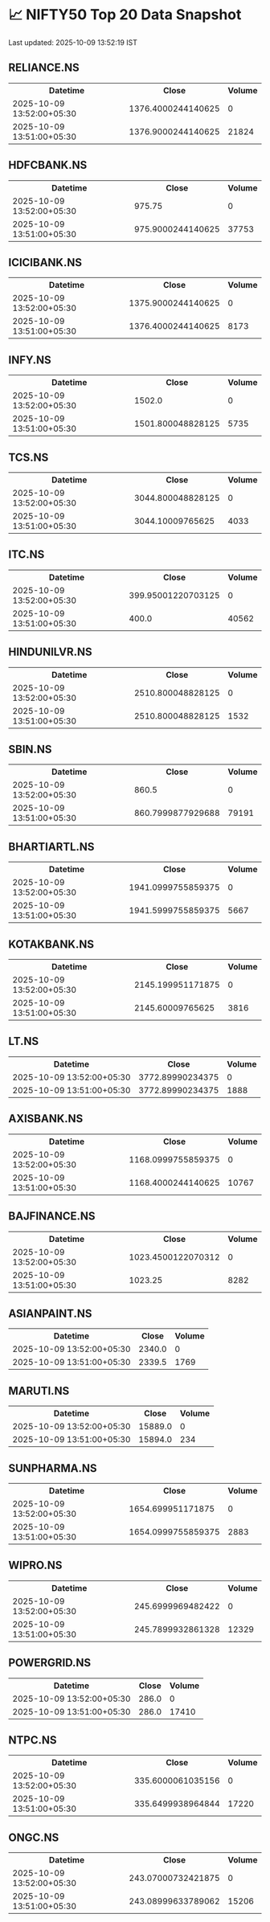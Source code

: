 # 📈 NIFTY50 Top 20 Data Snapshot

Last updated: 2025-10-09 13:52:19 IST

## RELIANCE.NS

<table>
  <tr><th>Datetime</th><th>Close</th><th>Volume</th></tr>
  <tr><td>2025-10-09 13:52:00+05:30</td><td>1376.4000244140625</td><td>0</td></tr>
  <tr><td>2025-10-09 13:51:00+05:30</td><td>1376.9000244140625</td><td>21824</td></tr>
</table>

## HDFCBANK.NS

<table>
  <tr><th>Datetime</th><th>Close</th><th>Volume</th></tr>
  <tr><td>2025-10-09 13:52:00+05:30</td><td>975.75</td><td>0</td></tr>
  <tr><td>2025-10-09 13:51:00+05:30</td><td>975.9000244140625</td><td>37753</td></tr>
</table>

## ICICIBANK.NS

<table>
  <tr><th>Datetime</th><th>Close</th><th>Volume</th></tr>
  <tr><td>2025-10-09 13:52:00+05:30</td><td>1375.9000244140625</td><td>0</td></tr>
  <tr><td>2025-10-09 13:51:00+05:30</td><td>1376.4000244140625</td><td>8173</td></tr>
</table>

## INFY.NS

<table>
  <tr><th>Datetime</th><th>Close</th><th>Volume</th></tr>
  <tr><td>2025-10-09 13:52:00+05:30</td><td>1502.0</td><td>0</td></tr>
  <tr><td>2025-10-09 13:51:00+05:30</td><td>1501.800048828125</td><td>5735</td></tr>
</table>

## TCS.NS

<table>
  <tr><th>Datetime</th><th>Close</th><th>Volume</th></tr>
  <tr><td>2025-10-09 13:52:00+05:30</td><td>3044.800048828125</td><td>0</td></tr>
  <tr><td>2025-10-09 13:51:00+05:30</td><td>3044.10009765625</td><td>4033</td></tr>
</table>

## ITC.NS

<table>
  <tr><th>Datetime</th><th>Close</th><th>Volume</th></tr>
  <tr><td>2025-10-09 13:52:00+05:30</td><td>399.95001220703125</td><td>0</td></tr>
  <tr><td>2025-10-09 13:51:00+05:30</td><td>400.0</td><td>40562</td></tr>
</table>

## HINDUNILVR.NS

<table>
  <tr><th>Datetime</th><th>Close</th><th>Volume</th></tr>
  <tr><td>2025-10-09 13:52:00+05:30</td><td>2510.800048828125</td><td>0</td></tr>
  <tr><td>2025-10-09 13:51:00+05:30</td><td>2510.800048828125</td><td>1532</td></tr>
</table>

## SBIN.NS

<table>
  <tr><th>Datetime</th><th>Close</th><th>Volume</th></tr>
  <tr><td>2025-10-09 13:52:00+05:30</td><td>860.5</td><td>0</td></tr>
  <tr><td>2025-10-09 13:51:00+05:30</td><td>860.7999877929688</td><td>79191</td></tr>
</table>

## BHARTIARTL.NS

<table>
  <tr><th>Datetime</th><th>Close</th><th>Volume</th></tr>
  <tr><td>2025-10-09 13:52:00+05:30</td><td>1941.0999755859375</td><td>0</td></tr>
  <tr><td>2025-10-09 13:51:00+05:30</td><td>1941.5999755859375</td><td>5667</td></tr>
</table>

## KOTAKBANK.NS

<table>
  <tr><th>Datetime</th><th>Close</th><th>Volume</th></tr>
  <tr><td>2025-10-09 13:52:00+05:30</td><td>2145.199951171875</td><td>0</td></tr>
  <tr><td>2025-10-09 13:51:00+05:30</td><td>2145.60009765625</td><td>3816</td></tr>
</table>

## LT.NS

<table>
  <tr><th>Datetime</th><th>Close</th><th>Volume</th></tr>
  <tr><td>2025-10-09 13:52:00+05:30</td><td>3772.89990234375</td><td>0</td></tr>
  <tr><td>2025-10-09 13:51:00+05:30</td><td>3772.89990234375</td><td>1888</td></tr>
</table>

## AXISBANK.NS

<table>
  <tr><th>Datetime</th><th>Close</th><th>Volume</th></tr>
  <tr><td>2025-10-09 13:52:00+05:30</td><td>1168.0999755859375</td><td>0</td></tr>
  <tr><td>2025-10-09 13:51:00+05:30</td><td>1168.4000244140625</td><td>10767</td></tr>
</table>

## BAJFINANCE.NS

<table>
  <tr><th>Datetime</th><th>Close</th><th>Volume</th></tr>
  <tr><td>2025-10-09 13:52:00+05:30</td><td>1023.4500122070312</td><td>0</td></tr>
  <tr><td>2025-10-09 13:51:00+05:30</td><td>1023.25</td><td>8282</td></tr>
</table>

## ASIANPAINT.NS

<table>
  <tr><th>Datetime</th><th>Close</th><th>Volume</th></tr>
  <tr><td>2025-10-09 13:52:00+05:30</td><td>2340.0</td><td>0</td></tr>
  <tr><td>2025-10-09 13:51:00+05:30</td><td>2339.5</td><td>1769</td></tr>
</table>

## MARUTI.NS

<table>
  <tr><th>Datetime</th><th>Close</th><th>Volume</th></tr>
  <tr><td>2025-10-09 13:52:00+05:30</td><td>15889.0</td><td>0</td></tr>
  <tr><td>2025-10-09 13:51:00+05:30</td><td>15894.0</td><td>234</td></tr>
</table>

## SUNPHARMA.NS

<table>
  <tr><th>Datetime</th><th>Close</th><th>Volume</th></tr>
  <tr><td>2025-10-09 13:52:00+05:30</td><td>1654.699951171875</td><td>0</td></tr>
  <tr><td>2025-10-09 13:51:00+05:30</td><td>1654.0999755859375</td><td>2883</td></tr>
</table>

## WIPRO.NS

<table>
  <tr><th>Datetime</th><th>Close</th><th>Volume</th></tr>
  <tr><td>2025-10-09 13:52:00+05:30</td><td>245.6999969482422</td><td>0</td></tr>
  <tr><td>2025-10-09 13:51:00+05:30</td><td>245.7899932861328</td><td>12329</td></tr>
</table>

## POWERGRID.NS

<table>
  <tr><th>Datetime</th><th>Close</th><th>Volume</th></tr>
  <tr><td>2025-10-09 13:52:00+05:30</td><td>286.0</td><td>0</td></tr>
  <tr><td>2025-10-09 13:51:00+05:30</td><td>286.0</td><td>17410</td></tr>
</table>

## NTPC.NS

<table>
  <tr><th>Datetime</th><th>Close</th><th>Volume</th></tr>
  <tr><td>2025-10-09 13:52:00+05:30</td><td>335.6000061035156</td><td>0</td></tr>
  <tr><td>2025-10-09 13:51:00+05:30</td><td>335.6499938964844</td><td>17220</td></tr>
</table>

## ONGC.NS

<table>
  <tr><th>Datetime</th><th>Close</th><th>Volume</th></tr>
  <tr><td>2025-10-09 13:52:00+05:30</td><td>243.07000732421875</td><td>0</td></tr>
  <tr><td>2025-10-09 13:51:00+05:30</td><td>243.08999633789062</td><td>15206</td></tr>
</table>

